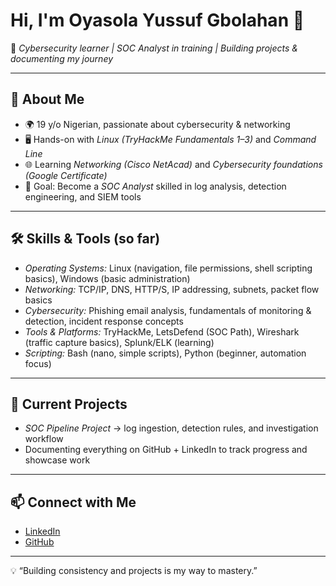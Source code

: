 # Hi, I'm Oyasola Yussuf Gbolahan 👋  

🚀 *Cybersecurity learner | SOC Analyst in training | Building projects & documenting my journey*  

---

## 🔐 About Me
- 🌍 19 y/o Nigerian, passionate about cybersecurity & networking  
- 🖥 Hands-on with *Linux (TryHackMe Fundamentals 1–3)* and *Command Line*  
- 🌐 Learning *Networking (Cisco NetAcad)* and *Cybersecurity foundations (Google Certificate)*  
- 🎯 Goal: Become a *SOC Analyst* skilled in log analysis, detection engineering, and SIEM tools  

---

## 🛠 Skills & Tools (so far)
- *Operating Systems:* Linux (navigation, file permissions, shell scripting basics), Windows (basic administration)  
- *Networking:* TCP/IP, DNS, HTTP/S, IP addressing, subnets, packet flow basics  
- *Cybersecurity:* Phishing email analysis, fundamentals of monitoring & detection, incident response concepts  
- *Tools & Platforms:* TryHackMe, LetsDefend (SOC Path), Wireshark (traffic capture basics), Splunk/ELK (learning)  
- *Scripting:* Bash (nano, simple scripts), Python (beginner, automation focus)

---

## 📂 Current Projects
- *SOC Pipeline Project* → log ingestion, detection rules, and investigation workflow  
- Documenting everything on GitHub + LinkedIn to track progress and showcase work  

---

## 📫 Connect with Me
- [LinkedIn](https://www.linkedin.com/in/oyasolayussuf-628b1932b)  
- [GitHub](https://github.com/ygme12)  

---
💡 “Building consistency and projects is my way to mastery.”
